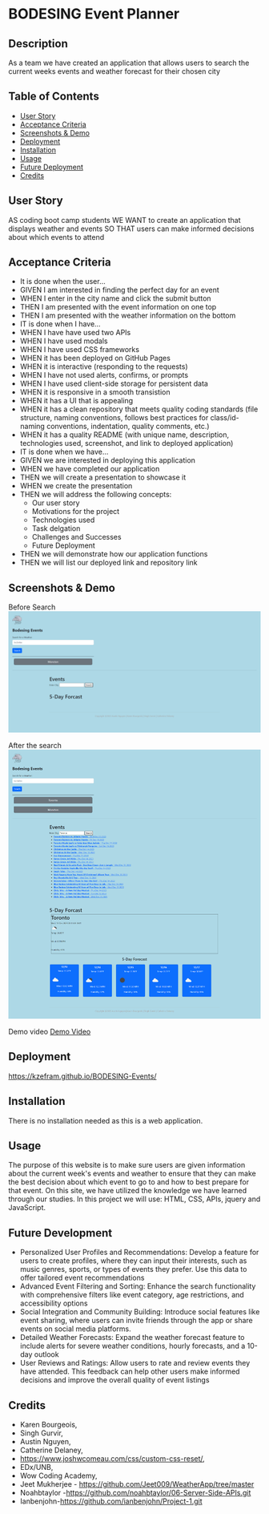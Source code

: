 # BODESING Event Planner

## Description

As a team we have created an application that allows users to search the current weeks events and weather forecast for their chosen city

## Table of Contents

- [User Story](#userstory)
- [Acceptance Criteria](#acceptancecriteria)
- [Screenshots & Demo](#screenshotanddemo)
- [Deployment](#depolyment)
- [Installation](#installation)
- [Usage](#usage)
- [Future Deployment](#futuredeployment)
- [Credits](#credits)

## User Story

AS coding boot camp students
WE WANT to create an application that displays weather and events
SO THAT users can make informed decisions about which events to attend

## Acceptance Criteria

- It is done when the user…
- GIVEN I am interested in finding the perfect day for an event
- WHEN I enter in the city name and click the submit button
- THEN I am presented with the event information on one top
- THEN I am presented with the weather information on the bottom
- IT is done when I have…
- WHEN I have have used two APIs
- WHEN I have used modals
- WHEN I have used CSS frameworks
- WHEN it has been deployed on GitHub Pages
- WHEN it is interactive (responding to the requests)
- WHEN I have not used alerts, confirms, or prompts
- WHEN I have used client-side storage for persistent data
- WHEN it is responsive in a smooth transistion
- WHEN it has a UI that is appealing
- WHEN it has a clean repository that meets quality coding standards (file structure, naming conventions, follows best practices for class/id-naming conventions, indentation, quality comments, etc.)
- WHEN it has a quality README (with unique name, description, technologies used, screenshot, and link to deployed application)
- IT is done when we have…
- GIVEN we are interested in deploying this application
- WHEN we have completed our application
- THEN we will create a presentation to showcase it
- WHEN we create the presentation
- THEN we will address the following concepts:
  - Our user story
  - Motivations for the project
  - Technologies used 
  - Task delgation
  - Challenges and Successes
  - Future Deployment
- THEN we will demonstrate how our application functions
- THEN we will list our deployed link and repository link

## Screenshots & Demo

Before Search
![Before the Search](image.png)

After the search
![After the search](image-1.png)

Demo video
[Demo Video](127.0.0.1_5500_indexNew.webm)

## Deployment

https://kzefram.github.io/BODESING-Events/ 

## Installation

There is no installation needed as this is a web application.

## Usage

The purpose of this website is to make sure users are given information about the current week's events and weather to ensure that they can make the best decision about which event to go to and how to best prepare for that event. On this site, we have utilized the knowledge we have learned through our studies. In this project we will use: HTML, CSS, APIs, jquery and JavaScript.

## Future Development

- Personalized User Profiles and Recommendations: Develop a feature for users to create profiles, where they can input their interests, such as music genres, sports, or types of events they prefer. Use this data to offer tailored event recommendations
- Advanced Event Filtering and Sorting: Enhance the search functionality with comprehensive filters like event category, age restrictions, and accessibility options
- Social Integration and Community Building: Introduce social features like event sharing, where users can invite friends through the app or share events on social media platforms.
- Detailed Weather Forecasts: Expand the weather forecast feature to include alerts for severe weather conditions, hourly forecasts, and a 10-day outlook
- User Reviews and Ratings: Allow users to rate and review events they have attended. This feedback can help other users make informed decisions and improve the overall quality of event listings

## Credits

- Karen Bourgeois,
- Singh Gurvir,
- Austin Nguyen,
- Catherine Delaney,
- https://www.joshwcomeau.com/css/custom-css-reset/, 
- EDx/UNB,
- Wow Coding Academy,
- Jeet Mukherjee - https://github.com/Jeet009/WeatherApp/tree/master
- Noahbtaylor -https://github.com/noahbtaylor/06-Server-Side-APIs.git
- Ianbenjohn-https://github.com/ianbenjohn/Project-1.git